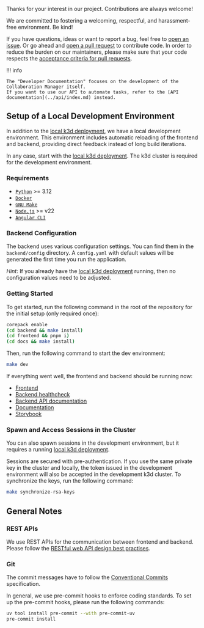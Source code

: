 <!--
 ~ SPDX-FileCopyrightText: Copyright DB InfraGO AG and contributors
 ~ SPDX-License-Identifier: Apache-2.0
 -->

Thanks for your interest in our project. Contributions are always welcome!

We are committed to fostering a welcoming, respectful, and harassment-free
environment. Be kind!

If you have questions, ideas or want to report a bug, feel free to
[open an issue](https://github.com/DSD-DBS/capella-collab-manager/issues). Or
go ahead and
[open a pull request](https://github.com/DSD-DBS/capella-collab-manager/pulls)
to contribute code. In order to reduce the burden on our maintainers, please
make sure that your code respects the
[acceptance criteria for pull requests](./pull_requests.md).

!!! info

    The "Developer Documentation" focuses on the development of the Collaboration Manager itself.
    If you want to use our API to automate tasks, refer to the [API documentation](../api/index.md) instead.

## Setup of a Local Development Environment

In addition to the
[local k3d deployment](https://github.com/DSD-DBS/capella-collab-manager#running-locally-with-k3d),
we have a local development environment. This environment includes automatic
reloading of the frontend and backend, providing direct feedback instead of
long build iterations.

In any case, start with the
[local k3d deployment](https://github.com/DSD-DBS/capella-collab-manager#running-locally-with-k3d).
The k3d cluster is required for the development environment.

### Requirements

- [`Python`](https://www.python.org/) >= 3.12
- [`Docker`](https://www.docker.com/)
- [`GNU Make`](https://www.gnu.org/software/make/)
- [`Node.js`](https://nodejs.org/en) >= v22
- [`Angular CLI`](https://angular.dev/tools/cli/setup-local#install-the-angular-cli)

### Backend Configuration

The backend uses various configuration settings. You can find them in the
`backend/config` directory. A `config.yaml` with default values will be
generated the first time you run the application.

_Hint_: If you already have the
[local k3d deployment](https://github.com/DSD-DBS/capella-collab-manager#running-locally-with-k3d)
running, then no configuration values need to be adjusted.

### Getting Started

To get started, run the following command in the root of the repository for the
initial setup (only required once):

```zsh
corepack enable
(cd backend && make install)
(cd frontend && pnpm i)
(cd docs && make install)
```

Then, run the following command to start the dev environment:

```zsh
make dev
```

If everything went well, the frontend and backend should be running now:

- [Frontend](http://localhost:4200)
- [Backend healthcheck](http://localhost:8000/healthcheck)
- [Backend API documentation](http://localhost:8000/docs)
- [Documentation](http://localhost:8081)
- [Storybook](http://localhost:6006)

### Spawn and Access Sessions in the Cluster

You can also spawn sessions in the development environment, but it requires a
running
[local k3d deployment](https://github.com/DSD-DBS/capella-collab-manager#running-locally-with-k3d).

Sessions are secured with pre-authentication. If you use the same private key
in the cluster and locally, the token issued in the development environment
will also be accepted in the development k3d cluster. To synchronize the keys,
run the following command:

```zsh
make synchronize-rsa-keys
```

## General Notes

### REST APIs

We use REST APIs for the communication between frontend and backend. Please
follow the
[RESTful web API design best practises](https://docs.microsoft.com/en-us/azure/architecture/best-practices/api-design).

### Git

The commit messages have to follow the
[Conventional Commits](https://www.conventionalcommits.org/en/v1.0.0/#specification)
specification.

In general, we use pre-commit hooks to enforce coding standards. To set up the
pre-commit hooks, please run the following commands:

```zsh
uv tool install pre-commit --with pre-commit-uv
pre-commit install
```
